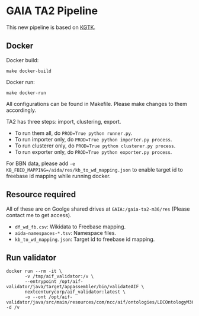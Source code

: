 # GAIA TA2 Pipeline

This new pipeline is based on [KGTK](https://github.com/usc-isi-i2/kgtk).


## Docker

Docker build:

```
make docker-build
```

Docker run:

```
make docker-run
```

All configurations can be found in Makefile. Please make changes to them accordingly.

TA2 has three steps: import, clustering, export. 

- To run them all, do `PROD=True python runner.py`. 
- To run importer only, do `PROD=True python importer.py process`.
- To run clusterer only, do `PROD=True python clusterer.py process`.
- To run exporter only, do `PROD=True python exporter.py process`.

For BBN data, please add `-e KB_FBID_MAPPING=/aida/res/kb_to_wd_mapping.json` to enable target id to freebase id mapping while running docker.


## Resource required

All of these are on Goolge shared drives at `GAIA:/gaia-ta2-m36/res` (Please contact me to get access).

- `df_wd_fb.csv`: Wikidata to Freebase mapping.
- `aida-namespaces-*.tsv`: Namespace files.
- `kb_to_wd_mapping.json`: Target id to freebase id mapping.


## Run validator

```
docker run --rm -it \
       -v /tmp/aif_validator:/v \
       --entrypoint /opt/aif-validator/java/target/appassembler/bin/validateAIF \
       nextcenturycorp/aif_validator:latest \
       -o --ont /opt/aif-validator/java/src/main/resources/com/ncc/aif/ontologies/LDCOntologyM36 -d /v
```
